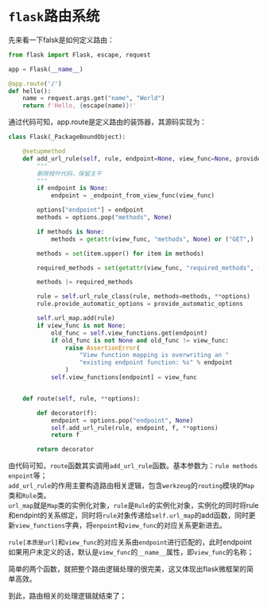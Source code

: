 # `flask`路由系统
先来看一下falsk是如何定义路由：
```python
from flask import Flask, escape, request

app = Flask(__name__)

@app.route('/')
def hello():
    name = request.args.get("name", "World")
    return f'Hello, {escape(name)}!'
```

通过代码可知，app.route是定义路由的装饰器，其源码实现为：

```python
class Flask(_PackageBoundObject):

    @setupmethod
    def add_url_rule(self, rule, endpoint=None, view_func=None, provide_automatic_options=None, **options):
        """
        删除枝叶代码，保留主干
        """
        if endpoint is None:
            endpoint = _endpoint_from_view_func(view_func)

        options["endpoint"] = endpoint
        methods = options.pop("methods", None)

        if methods is None:
            methods = getattr(view_func, "methods", None) or ("GET",)

        methods = set(item.upper() for item in methods)

        required_methods = set(getattr(view_func, "required_methods", ()))

        methods |= required_methods

        rule = self.url_rule_class(rule, methods=methods, **options)
        rule.provide_automatic_options = provide_automatic_options

        self.url_map.add(rule)
        if view_func is not None:
            old_func = self.view_functions.get(endpoint)
            if old_func is not None and old_func != view_func:
                raise AssertionError(
                    "View function mapping is overwriting an "
                    "existing endpoint function: %s" % endpoint
                )
            self.view_functions[endpoint] = view_func


    def route(self, rule, **options):

        def decorator(f):
            endpoint = options.pop("endpoint", None)
            self.add_url_rule(rule, endpoint, f, **options)
            return f

        return decorator
```
由代码可知，`route`函数其实调用`add_url_rule`函数。基本参数为：`rule methods enpoint`等；  
`add_url_rule`的作用主要构造路由相关逻辑，包含`werkzeug`的`routing`模块的`Map`类和`Rule`类。  
`url_map`就是`Map`类的实例化对象，`rule`是`Rule`的实例化对象，实例化的同时将rule和endpint的关系绑定，同时将`rule`对象传递给`self.url_map`的add函数，同时更新`view_functions`字典，将`enpoint`和`view_func`的对应关系更新进去。  

`rule[本质是url]`和`view_func`的对应关系由`endpoint`进行匹配的，此时endpoint如果用户未定义的话，默认是`view_func`的`__name__`属性，即`view_func`的名称； 

简单的两个函数，就把整个路由逻辑处理的很完美，这又体现出flask微框架的简单高效。  

到此，路由相关的处理逻辑就结束了；  
